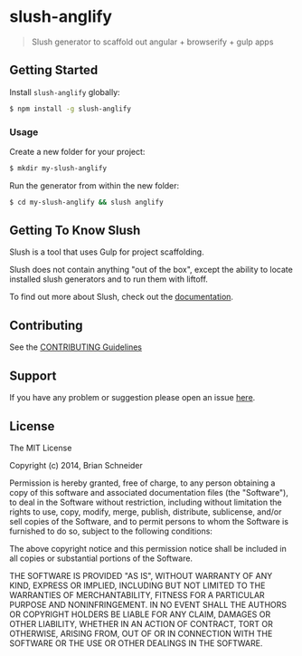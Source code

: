 # slush-anglify 

> Slush generator to scaffold out angular + browserify + gulp apps


## Getting Started

Install `slush-anglify` globally:

```bash
$ npm install -g slush-anglify
```

### Usage

Create a new folder for your project:

```bash
$ mkdir my-slush-anglify
```

Run the generator from within the new folder:

```bash
$ cd my-slush-anglify && slush anglify
```

## Getting To Know Slush

Slush is a tool that uses Gulp for project scaffolding.

Slush does not contain anything "out of the box", except the ability to locate installed slush generators and to run them with liftoff.

To find out more about Slush, check out the [documentation](https://github.com/klei/slush).

## Contributing

See the [CONTRIBUTING Guidelines](https://github.com/digitalbs/slush-anglify/blob/master/CONTRIBUTING.md)

## Support
If you have any problem or suggestion please open an issue [here](https://github.com/digitalbs/slush-anglify/issues).

## License

The MIT License

Copyright (c) 2014, Brian Schneider

Permission is hereby granted, free of charge, to any person
obtaining a copy of this software and associated documentation
files (the "Software"), to deal in the Software without
restriction, including without limitation the rights to use,
copy, modify, merge, publish, distribute, sublicense, and/or sell
copies of the Software, and to permit persons to whom the
Software is furnished to do so, subject to the following
conditions:

The above copyright notice and this permission notice shall be
included in all copies or substantial portions of the Software.

THE SOFTWARE IS PROVIDED "AS IS", WITHOUT WARRANTY OF ANY KIND,
EXPRESS OR IMPLIED, INCLUDING BUT NOT LIMITED TO THE WARRANTIES
OF MERCHANTABILITY, FITNESS FOR A PARTICULAR PURPOSE AND
NONINFRINGEMENT. IN NO EVENT SHALL THE AUTHORS OR COPYRIGHT
HOLDERS BE LIABLE FOR ANY CLAIM, DAMAGES OR OTHER LIABILITY,
WHETHER IN AN ACTION OF CONTRACT, TORT OR OTHERWISE, ARISING
FROM, OUT OF OR IN CONNECTION WITH THE SOFTWARE OR THE USE OR
OTHER DEALINGS IN THE SOFTWARE.

